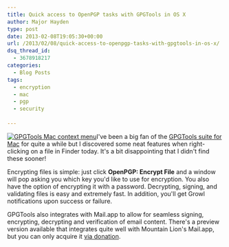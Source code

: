 ```yaml
---
title: Quick access to OpenPGP tasks with GPGTools in OS X
author: Major Hayden
type: post
date: 2013-02-08T19:05:30+00:00
url: /2013/02/08/quick-access-to-openpgp-tasks-with-gpgtools-in-os-x/
dsq_thread_id:
  - 3678918217
categories:
  - Blog Posts
tags:
  - encryption
  - mac
  - pgp
  - security

---
```

[<img src="/wp-content/uploads/2013/02/gpgtoolscontextmenu.jpg" alt="GPGTools Mac context menu" width="446" height="214" class="alignright size-full wp-image-3936" srcset="/wp-content/uploads/2013/02/gpgtoolscontextmenu.jpg 446w, /wp-content/uploads/2013/02/gpgtoolscontextmenu-300x143.jpg 300w" sizes="(max-width: 446px) 100vw, 446px" />][1]I've been a big fan of the [GPGTools suite for Mac][2] for quite a while but I discovered some neat features when right-clicking on a file in Finder today. It's a bit disappointing that I didn't find these sooner!

Encrypting files is simple: just click **OpenPGP: Encrypt File** and a window will pop asking you which key you'd like to use for encryption. You also have the option of encrypting it with a password. Decrypting, signing, and validating files is easy and extremely fast. In addition, you'll get Growl notifications upon success or failure.

GPGTools also integrates with Mail.app to allow for seamless signing, encrypting, decrypting and verification of email content. There's a preview version available that integrates quite well with Mountain Lion's Mail.app, but you can only acquire it [via donation][3].

 [1]: /wp-content/uploads/2013/02/gpgtoolscontextmenu.jpg
 [2]: https://www.gpgtools.org/
 [3]: https://www.gpgtools.org/donate.html#donate-paypal
